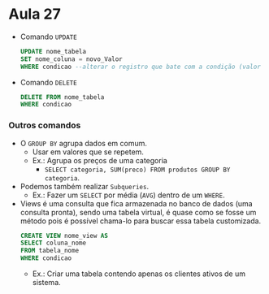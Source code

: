 # Aula 27

* Comando `UPDATE`
  ```SQL
  UPDATE nome_tabela
  SET nome_coluna = novo_Valor
  WHERE condicao --alterar o registro que bate com a condição (valor da coluna)
  ```
* Comando `DELETE`
  ```SQL
  DELETE FROM nome_tabela
  WHERE condicao
  ```

### Outros comandos
* O `GROUP BY` agrupa dados em comum.
  * Usar em valores que se repetem.
  * Ex.: Agrupa os preços de uma categoria
    * `SELECT categoria, SUM(preco) FROM produtos GROUP BY categoria`.
* Podemos também realizar `Subqueries`.
  * Ex.: Fazer um `SELECT` por média (`AVG`) dentro de um `WHERE`.
* Views é uma consulta que fica armazenada no banco de dados (uma consulta pronta), sendo uma tabela virtual, é quase como se fosse um método pois é possível chama-lo para buscar essa tabela customizada.
  ```SQL
  CREATE VIEW nome_view AS
  SELECT coluna_nome
  FROM tabela_nome
  WHERE condicao
  ```
  * Ex.: Criar uma tabela contendo apenas os clientes ativos de um sistema.